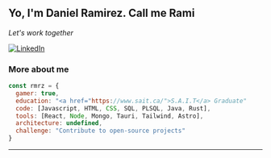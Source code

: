 <h2> Yo, I'm Daniel Ramirez. Call me Rami</h2>
<p><em>
Let's work together  
</em></p>

<a href="https://www.linkedin.com/in/rmrz-daniel/" target="_blank"><img src="https://img.shields.io/badge/LinkedIn-0077B5?style=for-the-badge&logo=linkedin&logoColor=white" alt="LinkedIn"></a>


### More about me  

```javascript
const rmrz = {
  gamer: true,
  education: "<a href="https://www.sait.ca/">S.A.I.T</a> Graduate"
  code: [Javascript, HTML, CSS, SQL, PLSQL, Java, Rust],
  tools: [React, Node, Mongo, Tauri, Tailwind, Astro],
  architecture: undefined,
  challenge: "Contribute to open-source projects"
}
```

---
